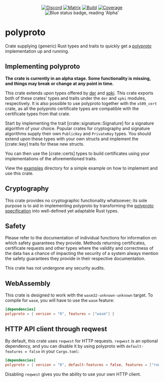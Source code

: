 <div align="center">

[![Discord]][Discord-invite]
[![Matrix]][Matrix-invite]
[![Build][build-shield]][build-url]
[![Coverage][coverage-shield]][coverage-url]
<img src="https://img.shields.io/static/v1?label=Status&message=Alpha&color=blue" alt="Blue status badge, reading 'Alpha'">

</div>

# polyproto

Crate supplying (generic) Rust types and traits to quickly get a
[polyproto](https://docs.polyphony.chat/Protocol%20Specifications/core/) implementation up and
running.

## Implementing polyproto

**The crate is currently in an alpha stage. Some functionality is missing, and
things may break or change at any point in time.**

This crate extends upon types offered by [der](https://crates.io/crates/der) and
[spki](https://crates.io/crates/spki). This crate exports both of these crates' types and traits
under the `der` and `spki` modules, respectively. It is also possible to use polyproto together
with the `x509_cert` crate, as all the polyproto certificate types are compatible with the
certificate types from that crate.

Start by implementing the trait [crate::signature::Signature] for a signature algorithm of your
choice. Popular crates for cryptography and signature algorithms supply their own `PublicKey` and
`PrivateKey` types. You should extend upon these types with your own structs and implement the
[crate::key] traits for these new structs.

You can then use the [crate::certs] types to build certificates using your implementations of the
aforementioned traits.

View the [examples](./examples/) directory for a simple example on how to implement and use this
crate.

## Cryptography

This crate provides no cryptographic functionality whatsoever; its sole purpose is to aid in
implementing polyproto by transforming the
[polyproto specification](https://docs.polyphony.chat/Protocol%20Specifications/core/) into
well-defined yet adaptable Rust types.

## Safety

Please refer to the documentation of individual functions for information on which safety guarantees
they provide. Methods returning certificates, certificate requests and other types where the
validity and correctness of the data has a chance of impacting the security of a system always
mention the safety guarantees they provide in their respective documentation.

This crate has not undergone any security audits.

## WebAssembly

This crate is designed to work with the `wasm32-unknown-unknown` target. To compile for `wasm`, you
will have to use the `wasm` feature:

```toml
[dependencies]
polyproto = { version = "0", features = ["wasm"] }
```

## HTTP API client through reqwest

By default, this crate uses `reqwest` for HTTP requests. `reqwest` is an optional dependency, and
you can disable it by using polyproto with `default-features = false` in your `Cargo.toml`:

```toml
[dependencies]
polyproto = { version = "0", default-features = false, features = ["routes"] }
```

Disabling `reqwest` gives you the ability to use your own HTTP client.

[build-shield]: https://img.shields.io/github/actions/workflow/status/polyphony-chat/polyproto/build_and_test.yml?style=flat
[build-url]: https://github.com/polyphony-chat/polyproto/blob/main/.github/workflows/build_and_test.yml
[coverage-shield]: https://coveralls.io/repos/github/polyphony-chat/polyproto/badge.svg?branch=main
[coverage-url]: https://coveralls.io/github/polyphony-chat/polyproto?branch=main
[Discord]: https://dcbadge.vercel.app/api/server/m3FpcapGDD?style=flat
[Discord-invite]: https://discord.com/invite/m3FpcapGDD
[Matrix]: https://img.shields.io/matrix/polyproto%3Atu-dresden.de?server_fqdn=matrix.org&style=flat&label=Matrix%20Room
[Matrix-invite]: https://matrix.to/#/#polyproto:tu-dresden.de
